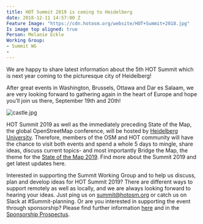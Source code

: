 ```yaml
---
title: HOT Summit 2019 is coming to Heidelberg
date: 2018-12-11 14:57:00 Z
Feature Image: "https://cdn.hotosm.org/website/HOT+Summit+2018.jpg"
Is image top aligned: true
Person: Melanie Eckle
Working Group:
- Summit WG
- 
---
```


We are happy to share latest information about the 5th HOT Summit which is next year coming to the picturesque city of Heidelberg! 

After great events in Washington, Brussels, Ottawa and Dar es Salaam, we are very looking forward to gathering again in the heart of Europe and hope you’ll join us there, September 19th and 20th!

![castle.jpg](https://cdn.hotosm.org/website/castle.jpg)

HOT Summit 2019 as well as the immediately preceding State of the Map, the global OpenStreetMap conference, will be hosted by [Heidelberg University](https://www.geog.uni-heidelberg.de/gis/index_en.html). Therefore, members of the OSM and HOT community will have the chance to visit both events and spend a whole 5 days to mingle, share ideas, discuss current topics- and most importantly Bridge the Map, the theme for the [State of the Map 2019](https://2019.stateofthemap.org/). Find more about the Summit 2019 and get latest updates here.

Interested in supporting the Summit Working Group and to help us discuss, plan and develop ideas for HOT Summit 2019? There are different ways to support remotely as well as locally, and we are always looking forward to hearing your ideas. Just ping us on summit@hotosm.org or catch us on Slack at #Summit-planning.
Or are you interested in supporting the event through sponsorship? Please find further information [here](http://summit2019.hotosm.org/sponsorship/) and in the [Sponsorship Prospectus](https://drive.google.com/file/d/15J3tT_KreGSJu2GpcYvrhS1uKAkP715k/view?usp=sharing).